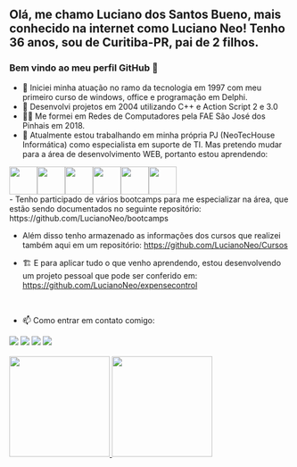 ## Olá, me chamo Luciano dos Santos Bueno, mais conhecido na internet como Luciano Neo! Tenho 36 anos, sou de Curitiba-PR, pai de 2 filhos.
### Bem vindo ao meu perfil GitHub 👋

- 🔭 Iniciei minha atuação no ramo da tecnologia em 1997 com meu primeiro curso de windows, office e programação em Delphi.
- 🚀 Desenvolvi projetos em 2004 utilizando C++ e Action Script 2 e 3.0
- 👨‍🎓 Me formei em Redes de Computadores pela FAE São José dos Pinhais em 2018.
- 👜 Atualmente estou trabalhando em minha própria PJ (NeoTecHouse Informática) como especialista em suporte de TI. Mas pretendo mudar para a área de desenvolvimento WEB, portanto estou aprendendo:
<div align="justify">
<img src="https://cdn.jsdelivr.net/gh/devicons/devicon/icons/html5/html5-original-wordmark.svg" width="50" /><img src="https://cdn.jsdelivr.net/gh/devicons/devicon/icons/css3/css3-original-wordmark.svg" width="50"/><img src="https://cdn.jsdelivr.net/gh/devicons/devicon/icons/javascript/javascript-original.svg" width="50"/><img src="https://cdn.jsdelivr.net/gh/devicons/devicon/icons/bootstrap/bootstrap-original-wordmark.svg" width="50"/><img src="https://cdn.jsdelivr.net/gh/devicons/devicon/icons/nodejs/nodejs-original.svg" width="50"/><img src="https://cdn.jsdelivr.net/gh/devicons/devicon/icons/react/react-original-wordmark.svg" width="50"/>
</div>
- Tenho participado de vários bootcamps para me especializar na área, que estão sendo documentados no seguinte repositório:
https://github.com/LucianoNeo/bootcamps

- Além disso tenho armazenado as informações dos cursos que realizei também aqui em um repositório:
https://github.com/LucianoNeo/Cursos

- 🏗 E para aplicar tudo o que venho aprendendo, estou desenvolvendo um projeto pessoal que pode ser conferido em:
https://github.com/LucianoNeo/expensecontrol
<br>

- 📫 Como entrar em contato comigo:
<div>
<a href="https://www.linkedin.com/in/luciano-dos-santos-bueno-58363373/" target="_blank"><img src="https://img.shields.io/badge/-LinkedIn-%230077B5?style=for-the-badge&logo=linkedin&logoColor=white" target="_blank"></a>
<a href = "mailto:tec.info.luciano@hotmail.com"><img src="https://img.shields.io/badge/Gmail-D14836?style=for-the-badge&logo=gmail&logoColor=white" target="_blank"></a>
<a href="https://instagram.com/lucianoneo" target="_blank"><img src="https://img.shields.io/badge/-Instagram-%23E4405F?style=for-the-badge&logo=instagram&logoColor=white" target="_blank"></a>
<a href="https://www.youtube.com/c/CanaldoLucianoNeo" target="_blank"><img src="https://img.shields.io/badge/YouTube-FF0000?style=for-the-badge&logo=youtube&logoColor=white" target="_blank"></a>


</div>
<br>
<div>
<a href="https://github.com/LucianoNeo">
<img height="180em" src="https://github-readme-stats.vercel.app/api/top-langs/?username=LucianoNeo&layout=compact&langs_count=7&theme=dracula"/>
<img height="180em" src="https://github-readme-stats.vercel.app/api?username=LucianoNeo&show_icons=true&theme=dracula&include_all_commits=true&count_private=true"/>
</div>

